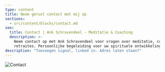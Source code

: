 ```yaml
---
type: content
title: Neem gerust contact met mij op
sections:
  - src/content/blocks/contact.md
seo:
  title: Contact | Ank Schravendeel - Meditatie & Coaching
  description: >-
    Neem contact op met Ank Schravendeel voor vragen over meditatie, coaching of
    retraites. Persoonlijke begeleiding voor uw spirituele ontwikkeling.
description: "Toevoegen signal, linked in. Adres laten staan?"
---
```


![Contact](/images/contact.jpeg)
